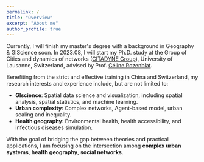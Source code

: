 ```yaml
---
permalink: /
title: "Overview"
excerpt: "About me"
author_profile: true
---
```


Currently, I will finish my master's degree with a background in Geography & GIScience soon. In 2023.08, I will start my Ph.D. study at the Group of Cities and dynamics of networks ([CITADYNE Group](https://wp.unil.ch/citadyne-news/)), University of Lausanne, Switzerland, advised by Prof. [Céline Rozenblat](https://applicationspub.unil.ch/interpub/noauth/php/Un/UnPers.php?PerNum=1048878&LanCode=8). 

Benefiting from the strict and effective training in China and Switzerland, my research interests and experience include, but are not limited to:
* **GIscience**: Spatial data science and visualization, including spatial analysis, spatial statistics, and machine learning.
* **Urban complexity**: Complex networks, Agent-based model, urban scaling and inequality.
* **Health geography**: Environmental health, health accessibility, and infectious diseases simulation.

With the goal of bridging the gap between theories and practical applications, I am focusing on the intersection among **complex urban systems**, **health geography**, **social networks**.

